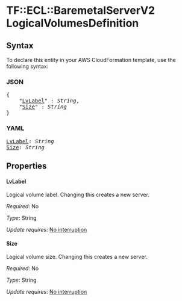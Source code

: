 # TF::ECL::BaremetalServerV2 LogicalVolumesDefinition

## Syntax

To declare this entity in your AWS CloudFormation template, use the following syntax:

### JSON

<pre>
{
    "<a href="#lvlabel" title="LvLabel">LvLabel</a>" : <i>String</i>,
    "<a href="#size" title="Size">Size</a>" : <i>String</i>
}
</pre>

### YAML

<pre>
<a href="#lvlabel" title="LvLabel">LvLabel</a>: <i>String</i>
<a href="#size" title="Size">Size</a>: <i>String</i>
</pre>

## Properties

#### LvLabel

Logical volume label. Changing this creates a
new server.

_Required_: No

_Type_: String

_Update requires_: [No interruption](https://docs.aws.amazon.com/AWSCloudFormation/latest/UserGuide/using-cfn-updating-stacks-update-behaviors.html#update-no-interrupt)

#### Size

Logical volume size. Changing this creates a new server.

_Required_: No

_Type_: String

_Update requires_: [No interruption](https://docs.aws.amazon.com/AWSCloudFormation/latest/UserGuide/using-cfn-updating-stacks-update-behaviors.html#update-no-interrupt)

